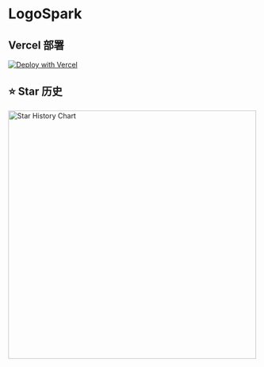 # LogoSpark

## Vercel 部署

[![Deploy with Vercel](https://vercel.com/button)](https://vercel.com/new/clone?repository-url=https%3A%2F%2Fgithub.com%2Fyym68686%2FLogoSpark%2Ftree%2Fmain&env=CONFIG_URL,DISABLE_DATABASE&project-name=LogoSpark-vercel&repository-name=LogoSpark-vercel)

## ⭐ Star 历史

<a href="https://github.com/yym68686/LogoSpark/stargazers">
        <img width="500" alt="Star History Chart" src="https://api.star-history.com/svg?repos=yym68686/LogoSpark&type=Date">
</a>